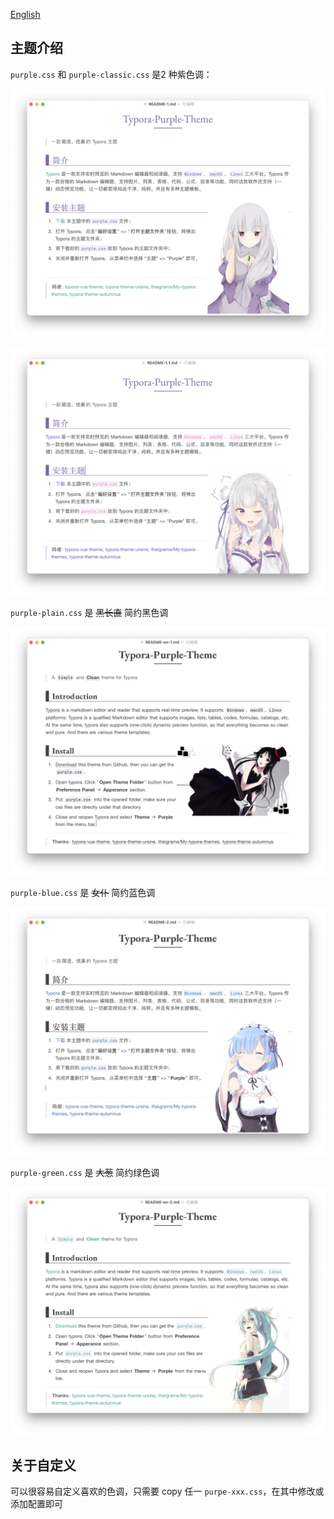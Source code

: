 [English](./README-en.md)

## 主题介绍

`purple.css` 和 `purple-classic.css` 是2 种紫色调：

![purple.css](./ScreenShots/0.png)

![purple.css](./ScreenShots/1.png)

`purple-plain.css` 是 ~~黑长直~~ 简约黑色调

![purple-plain.css](./ScreenShots/2.png)

`purple-blue.css` 是 ~~女仆~~ 简约蓝色调

![](./ScreenShots/3.png)

`purple-green.css` 是 ~~大葱~~ 简约绿色调

![](./ScreenShots/4.png)

## 关于自定义

可以很容易自定义喜欢的色调，只需要 copy 任一 `purpe-xxx.css`，在其中修改或添加配置即可